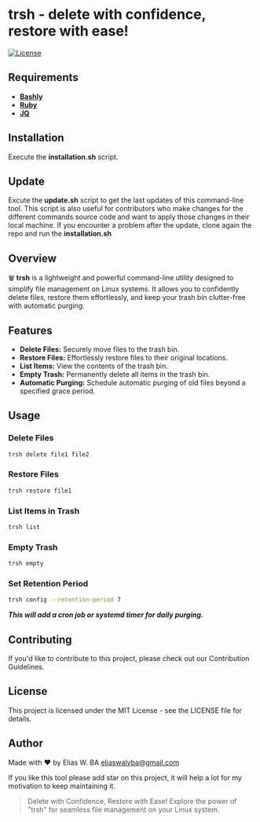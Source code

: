 # trsh - delete with confidence, restore with ease!

[![License](https://img.shields.io/badge/License-MIT-blue.svg)](LICENSE)

## Requirements

- [**Bashly**](https://bashly.dannyb.co/installation/)
- [**Ruby**](https://www.ruby-lang.org/fr/documentation/installation/)
- [**JQ**](https://jqlang.github.io/jq/download/)

## Installation

Execute the **installation.sh** script.

## Update

Excute the **update.sh** script to get the last updates of this command-line tool.
This script is also useful for contributors who make changes for the different commands source code and want to apply those changes in their local machine.
If you encounter a problem after the update, clone again the repo and run the **installation.sh**

## Overview

🗑️ **trsh** is a lightweight and powerful command-line utility designed to simplify file management on Linux systems. It allows you to confidently delete files, restore them effortlessly, and keep your trash bin clutter-free with automatic purging.

## Features

- **Delete Files:** Securely move files to the trash bin.
- **Restore Files:** Effortlessly restore files to their original locations.
- **List Items:** View the contents of the trash bin.
- **Empty Trash:** Permanently delete all items in the trash bin.
- **Automatic Purging:** Schedule automatic purging of old files beyond a specified grace period.

## Usage

### Delete Files

```bash
trsh delete file1 file2
```

### Restore Files

```bash
trsh restore file1
```

### List Items in Trash

```bash
trsh list
```

### Empty Trash

```bash
trsh empty
```

### Set Retention Period

```bash
trsh config --retention-period 7
```

***This will add a cron job or systemd timer for daily purging.***

## Contributing

If you'd like to contribute to this project, please check out our Contribution Guidelines.

## License
This project is licensed under the MIT License - see the LICENSE file for details.

## Author
Made with ❤️ by Elias W. BA <eliaswalyba@gmail.com>

If you like this tool please add star on this project, it will help a lot for my motivation to keep maintaining it.

> Delete with Confidence, Restore with Ease! Explore the power of "trsh" for seamless file management on your Linux system.
